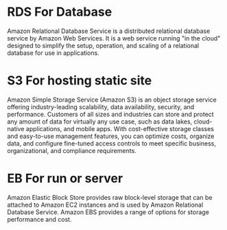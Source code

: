# RDS For Database

Amazon Relational Database Service is a distributed relational database service by Amazon Web Services. It is a web service running "in the cloud" designed to simplify the setup, operation, and scaling of a relational database for use in applications.

# S3 For hosting static site

Amazon Simple Storage Service (Amazon S3) is an object storage service offering industry-leading scalability, data availability, security, and performance. Customers of all sizes and industries can store and protect any amount of data for virtually any use case, such as data lakes, cloud-native applications, and mobile apps. With cost-effective storage classes and easy-to-use management features, you can optimize costs, organize data, and configure fine-tuned access controls to meet specific business, organizational, and compliance requirements.

# EB For run or server

Amazon Elastic Block Store provides raw block-level storage that can be attached to Amazon EC2 instances and is used by Amazon Relational Database Service. Amazon EBS provides a range of options for storage performance and cost.
